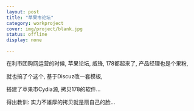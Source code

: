```yaml
---
layout: post 
title: "苹果市论坛"
category: workproject
cover: img/project/blank.jpg
status: offline
display: none

---
```



在利市团购网运营的时候, 苹果论坛, 威锋, 178都起来了, 产品经理也是个果粉,

就也搞了个这个, 基于Discuz改一套模板,

搭建了苹果市Cydia源, 拷贝178的软件...

得出教训: 实力不雄厚的拷贝就是扇自己的脸...

